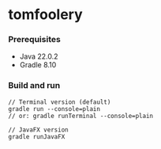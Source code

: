 # tomfoolery

### Prerequisites
- Java 22.0.2
- Gradle 8.10

### Build and run
```
// Terminal version (default)
gradle run --console=plain
// or: gradle runTerminal --console=plain

// JavaFX version
gradle runJavaFX
```